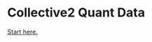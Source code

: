 # Collective2 Quant Data

<!-- [Start here.](https://nbviewer.org/github/collective2/QuantData/blob/main/QuantData_Content.ipynb) -->

[Start here.](https://github.com/collective2/QuantData/blob/main/QuantData_Content.ipynb)



